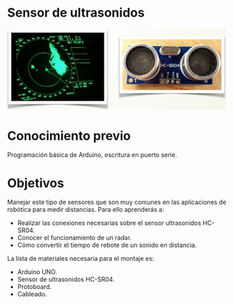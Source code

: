 
# Sensor de ultrasonidos

![](img/Captura_de_pantalla_2015-04-01_a_las_22.40.00.png)
# Conocimiento previo

Programación básica de Arduino, escritura en puerto serie.

# Objetivos

Manejar este tipo de sensores que son muy comunes en las aplicaciones de robótica para medir distancias. Para ello aprenderás a:

- Realizar las conexiones necesarias sobre el sensor ultrasonidos HC-SR04.
- Conocer el funcionamiento de un radar.
- Cómo convertir el tiempo de rebote de un sonido en distancia.

La lista de materiales necesaria para el montaje es:

- Arduino UNO.
- Sensor de ultrasonidos HC-SR04.
- Protoboard.
- Cableado.



